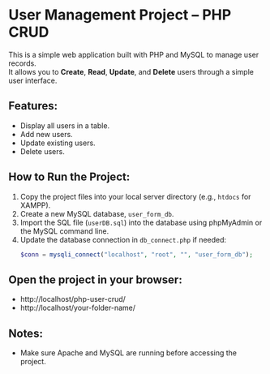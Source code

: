 # User Management Project – PHP CRUD

This is a simple web application built with PHP and MySQL to manage user records.  
It allows you to **Create**, **Read**, **Update**, and **Delete** users through a simple user interface.

## Features:
- Display all users in a table.
- Add new users.
- Update existing users.
- Delete users.

## How to Run the Project:

1. Copy the project files into your local server directory (e.g., `htdocs` for XAMPP).
2. Create a new MySQL database, `user_form_db`.
3. Import the SQL file (`userDB.sql`) into the database using phpMyAdmin or the MySQL command line.
4. Update the database connection in `db_connect.php` if needed:
   ```php
   $conn = mysqli_connect("localhost", "root", "", "user_form_db");
   
## Open the project in your browser:
- http://localhost/php-user-crud/
- http://localhost/your-folder-name/

## Notes:
- Make sure Apache and MySQL are running before accessing the project.
